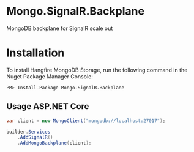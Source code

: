 # Mongo.SignalR.Backplane
MongoDB backplane for SignalR scale out

# Installation

To install Hangfire MongoDB Storage, run the following command in the Nuget Package Manager Console:

```
PM> Install-Package Mongo.SignalR.Backplane
```

## Usage ASP.NET Core

```csharp
var client = new MongoClient("mongodb://localhost:27017");

builder.Services
    .AddSignalR()
    .AddMongoBackplane(client); 
```